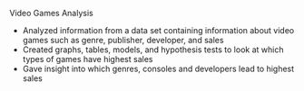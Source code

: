 Video Games Analysis
-  Analyzed information from a data set containing information about video games such as genre, publisher, developer, and sales
- Created graphs, tables, models, and hypothesis tests to look at which types of games have highest sales
- Gave insight into which genres, consoles and developers lead to highest sales
